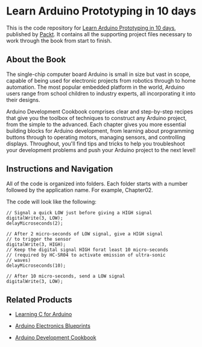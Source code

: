 # Learn Arduino Prototyping in 10 days
This is the code repository for [Learn Arduino Prototyping in 10 days](https://www.packtpub.com/hardware-and-creative/learn-arduino-prototyping-10-days?utm_source=github&utm_medium=repository&utm_campaign=9781788290685), published by [Packt](https://www.packtpub.com/?utm_source=github). It contains all the supporting project files necessary to work through the book from start to finish.

## About the Book
The single-chip computer board Arduino is small in size but vast in scope, capable of being used for electronic projects from robotics through to home automation. The most popular embedded platform in the world, Arduino users range from school children to industry experts, all incorporating it into their designs.

Arduino Development Cookbook comprises clear and step-by-step recipes that give you the toolbox of techniques to construct any Arduino project, from the simple to the advanced. Each chapter gives you more essential building blocks for Arduino development, from learning about programming buttons through to operating motors, managing sensors, and controlling displays. Throughout, you'll find tips and tricks to help you troubleshoot your development problems and push your Arduino project to the next level!
## Instructions and Navigation
All of the code is organized into folders. Each folder starts with a number followed by the application name. For example, Chapter02.



The code will look like the following:
```
// Signal a quick LOW just before giving a HIGH signal
digitalWrite(3, LOW);
delayMicroseconds(2);

// After 2 micro-seconds of LOW signal, give a HIGH signal  
// to trigger the sensor
digitalWrite(3, HIGH);
// Keep the digital signal HIGH forat least 10 micro-seconds
// (required by HC-SR04 to activate emission of ultra-sonic 
// waves)
delayMicroseconds(10);

// After 10 micro-seconds, send a LOW signal
digitalWrite(3, LOW);

```



## Related Products
* [Learning C for Arduino](https://www.packtpub.com/hardware-and-creative/learn-arduino-prototyping-10-days?utm_source=github&utm_medium=repository&utm_campaign=9781788290685)

* [Arduino Electronics Blueprints](https://www.packtpub.com/hardware-and-creative/learn-arduino-prototyping-10-days?utm_source=github&utm_medium=repository&utm_campaign=9781788290685)

* [Arduino Development Cookbook](https://www.packtpub.com/hardware-and-creative/learn-arduino-prototyping-10-days?utm_source=github&utm_medium=repository&utm_campaign=9781788290685)

